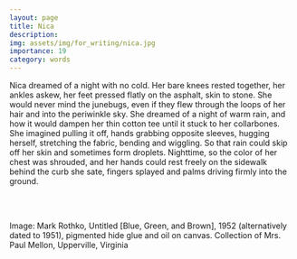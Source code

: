 ```yaml
---
layout: page
title: Nica
description: 
img: assets/img/for_writing/nica.jpg
importance: 19
category: words
---
```


Nica dreamed of a night with no cold. Her bare knees rested together, her ankles askew, her feet pressed flatly on the asphalt, skin to stone. She would never mind the junebugs, even if they flew through the loops of her hair and into the periwinkle sky. She dreamed of a night of warm rain, and how it would dampen her thin cotton tee until it stuck to her collarbones. She imagined pulling it off, hands grabbing opposite sleeves, hugging herself, stretching the fabric, bending and wiggling. So that rain could skip off her skin and sometimes form droplets. Nighttime, so the color of her chest was shrouded, and her hands could rest freely on the sidewalk behind the curb she sate, fingers splayed and palms driving firmly into the ground.


<br/><br/>

Image: Mark Rothko, Untitled [Blue, Green, and Brown], 1952 (alternatively dated to 1951), pigmented hide glue and oil on canvas. Collection of Mrs. Paul Mellon, Upperville, Virginia
